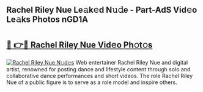 ## Rachel Riley Nue Le𝚊k𝚎d N𝚞𝚍e - Part-AdS Vid𝚎o Le𝚊ks Photos nGD1A

# <h2><a href="http://fb2pa1.evod.top/?m=Rachel+Riley+Nue">🔗 👉🔴 Rachel Riley Nue Vid𝚎o Ph𝚘t𝚘s</a></h2>

[![Rachel Riley Nue N𝚞d𝚎s](https://i.imgur.com/8V9OHl7.gif)](http://fb2pa1.evod.top/?m=Rachel+Riley+Nue)
Web entertainer Rachel Riley Nue and digital artist, renowned for posting dance and lifestyle content through solo and collaborative dance performances and short videos. The role Rachel Riley Nue of a public figure is to serve as a role model and inspire others. 
